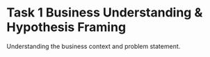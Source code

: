 # Task 1 Business Understanding & Hypothesis Framing
Understanding the business context and problem statement.
